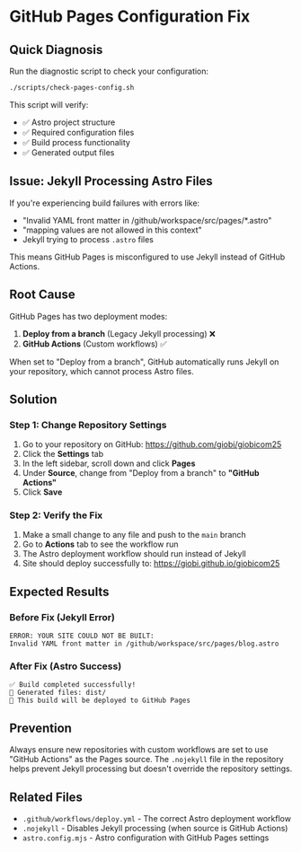# GitHub Pages Configuration Fix

## Quick Diagnosis

Run the diagnostic script to check your configuration:
```bash
./scripts/check-pages-config.sh
```

This script will verify:
- ✅ Astro project structure
- ✅ Required configuration files
- ✅ Build process functionality  
- ✅ Generated output files

## Issue: Jekyll Processing Astro Files

If you're experiencing build failures with errors like:
- "Invalid YAML front matter in /github/workspace/src/pages/*.astro"
- "mapping values are not allowed in this context"
- Jekyll trying to process `.astro` files

This means GitHub Pages is misconfigured to use Jekyll instead of GitHub Actions.

## Root Cause

GitHub Pages has two deployment modes:
1. **Deploy from a branch** (Legacy Jekyll processing) ❌
2. **GitHub Actions** (Custom workflows) ✅

When set to "Deploy from a branch", GitHub automatically runs Jekyll on your repository, which cannot process Astro files.

## Solution

### Step 1: Change Repository Settings
1. Go to your repository on GitHub: https://github.com/giobi/giobicom25
2. Click the **Settings** tab
3. In the left sidebar, scroll down and click **Pages**
4. Under **Source**, change from "Deploy from a branch" to **"GitHub Actions"**
5. Click **Save**

### Step 2: Verify the Fix
1. Make a small change to any file and push to the `main` branch
2. Go to **Actions** tab to see the workflow run
3. The Astro deployment workflow should run instead of Jekyll
4. Site should deploy successfully to: https://giobi.github.io/giobicom25

## Expected Results

### Before Fix (Jekyll Error)
```
ERROR: YOUR SITE COULD NOT BE BUILT:
Invalid YAML front matter in /github/workspace/src/pages/blog.astro
```

### After Fix (Astro Success)
```
✅ Build completed successfully!
📁 Generated files: dist/
🚀 This build will be deployed to GitHub Pages
```

## Prevention

Always ensure new repositories with custom workflows are set to use "GitHub Actions" as the Pages source. The `.nojekyll` file in the repository helps prevent Jekyll processing but doesn't override the repository settings.

## Related Files

- `.github/workflows/deploy.yml` - The correct Astro deployment workflow
- `.nojekyll` - Disables Jekyll processing (when source is GitHub Actions)
- `astro.config.mjs` - Astro configuration with GitHub Pages settings